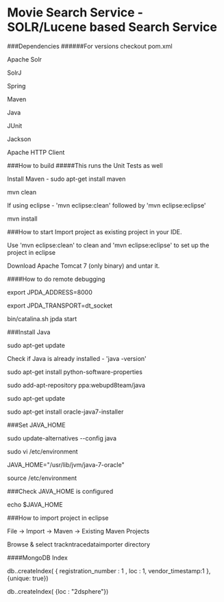 # Movie Search Service - SOLR/Lucene based Search Service

###Dependencies
######For versions checkout pom.xml

Apache Solr

SolrJ

Spring 

Maven

Java


JUnit


Jackson


Apache HTTP Client


###How to build
#####This runs the Unit Tests as well

Install Maven - sudo apt-get install maven

mvn clean

If using eclipse - 'mvn eclipse:clean' followed by 'mvn eclipse:eclipse'

mvn install

###How to start 
Import project as existing project in your IDE.

Use 'mvn eclipse:clean' to clean and 'mvn eclipse:eclipse' to set up the project in eclipse

Download Apache Tomcat 7 (only binary) and untar it.


####How to do remote debugging

export JPDA_ADDRESS=8000 

export JPDA_TRANSPORT=dt_socket 

bin/catalina.sh jpda start


###Install Java

sudo apt-get update

Check if Java is already installed  - 'java -version'

sudo apt-get install python-software-properties

sudo add-apt-repository ppa:webupd8team/java

sudo apt-get update

sudo apt-get install oracle-java7-installer


###Set JAVA_HOME

sudo update-alternatives --config java

sudo vi /etc/environment

JAVA_HOME="/usr/lib/jvm/java-7-oracle"

source /etc/environment

###Check JAVA_HOME is configured

echo $JAVA_HOME


###How to import project in eclipse

File -> Import -> Maven -> Existing Maven Projects

Browse & select trackntracedataimporter directory


####MongoDB Index

db.<dbName>.createIndex( { registration_number : 1 , loc : 1, vendor_timestamp:1 }, {unique: true})

db.<dbName>.createIndex( {loc : "2dsphere"})




